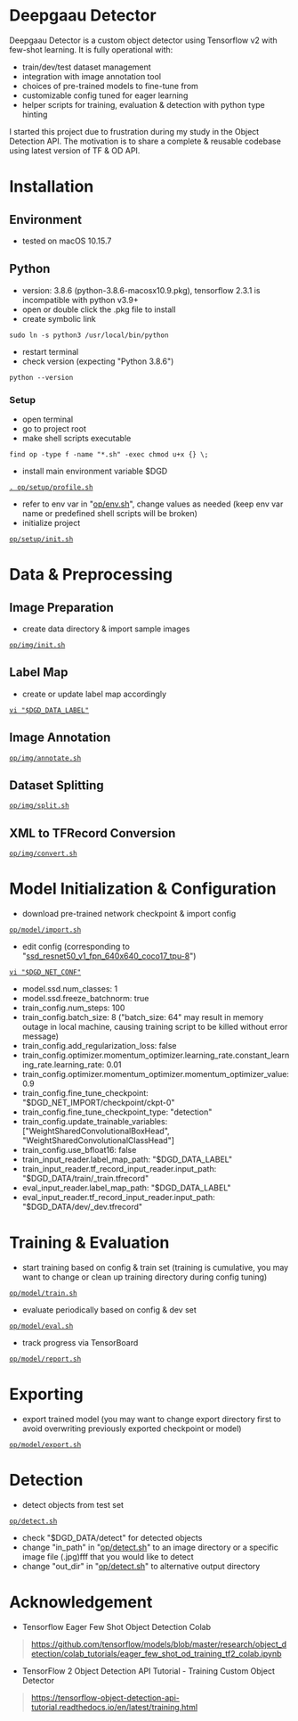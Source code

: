 # Deepgaau Detector
Deepgaau Detector is a custom object detector using Tensorflow v2 with few-shot learning. It is fully operational with:
* train/dev/test dataset management
* integration with image annotation tool
* choices of pre-trained models to fine-tune from
* customizable config tuned for eager learning
* helper scripts for training, evaluation & detection with python type hinting

I started this project due to frustration during my study in the Object Detection API. The motivation is to share a complete & reusable codebase using latest version of TF & OD API.

# Installation
## Environment
* tested on macOS 10.15.7

## Python
* version: 3.8.6 (python-3.8.6-macosx10.9.pkg), tensorflow 2.3.1 is incompatible with python v3.9+
* open or double click the .pkg file to install
* create symbolic link
```
sudo ln -s python3 /usr/local/bin/python
```
* restart terminal
* check version (expecting "Python 3.8.6")
```
python --version
```

### Setup
* open terminal
* go to project root
* make shell scripts executable
```
find op -type f -name "*.sh" -exec chmod u+x {} \;
```
* install main environment variable $DGD

[`. op/setup/profile.sh`](op/setup/profile.sh)
* refer to env var in "[op/env.sh](op/env.sh)", change values as needed (keep env var name or predefined shell scripts will be broken)
* initialize project

[`op/setup/init.sh`](op/setup/init.sh)

# Data & Preprocessing
## Image Preparation
* create data directory & import sample images

[`op/img/init.sh`](op/img/init.sh)

## Label Map
* create or update label map accordingly

[`vi "$DGD_DATA_LABEL"`](data/ducky/ducky.pbtxt)

## Image Annotation
[`op/img/annotate.sh`](op/img/annotate.sh)

## Dataset Splitting
[`op/img/split.sh`](op/img/split.sh)

## XML to TFRecord Conversion
[`op/img/convert.sh`](op/img/convert.sh)

# Model Initialization & Configuration
* download pre-trained network checkpoint & import config

[`op/model/import.sh`](op/model/import.sh)
* edit config (corresponding to "[ssd_resnet50_v1_fpn_640x640_coco17_tpu-8](model/ssd_resnet50_v1_fpn_640x640_coco17_tpu-8)")

[`vi "$DGD_NET_CONF"`](model/ssd_resnet50_v1_fpn_640x640_coco17_tpu-8/pipeline.config)
* model.ssd.num_classes: 1
* model.ssd.freeze_batchnorm: true
* train_config.num_steps: 100
* train_config.batch_size: 8 ("batch_size: 64" may result in memory outage in local machine, causing training script to be killed without error message)
* train_config.add_regularization_loss: false
* train_config.optimizer.momentum_optimizer.learning_rate.constant_learning_rate.learning_rate: 0.01
* train_config.optimizer.momentum_optimizer.momentum_optimizer_value: 0.9
* train_config.fine_tune_checkpoint: "$DGD_NET_IMPORT/checkpoint/ckpt-0"
* train_config.fine_tune_checkpoint_type: "detection"
* train_config.update_trainable_variables: ["WeightSharedConvolutionalBoxHead", "WeightSharedConvolutionalClassHead"]
* train_config.use_bfloat16: false
* train_input_reader.label_map_path: "$DGD_DATA_LABEL"
* train_input_reader.tf_record_input_reader.input_path: "$DGD_DATA/train/_train.tfrecord"
* eval_input_reader.label_map_path: "$DGD_DATA_LABEL"
* eval_input_reader.tf_record_input_reader.input_path: "$DGD_DATA/dev/_dev.tfrecord"

# Training & Evaluation
* start training based on config & train set (training is cumulative, you may want to change or clean up training directory during config tuning)

[`op/model/train.sh`](op/model/train.sh)
* evaluate periodically based on config & dev set

[`op/model/eval.sh`](op/model/eval.sh)
* track progress via TensorBoard

[`op/model/report.sh`](op/model/report.sh)

# Exporting
* export trained model (you may want to change export directory first to avoid overwriting previously exported checkpoint or model)

[`op/model/export.sh`](op/model/export.sh)

# Detection
* detect objects from test set

[`op/detect.sh`](op/detect.sh)
* check "$DGD_DATA/detect" for detected objects
* change "in_path" in "[op/detect.sh](op/detect.sh)" to an image directory or a specific image file (.jpg)fff that you would like to detect
* change "out_dir" in "[op/detect.sh](op/detect.sh)" to alternative output directory

# Acknowledgement
* Tensorflow Eager Few Shot Object Detection Colab
> https://github.com/tensorflow/models/blob/master/research/object_detection/colab_tutorials/eager_few_shot_od_training_tf2_colab.ipynb
* TensorFlow 2 Object Detection API Tutorial - Training Custom Object Detector
> https://tensorflow-object-detection-api-tutorial.readthedocs.io/en/latest/training.html
